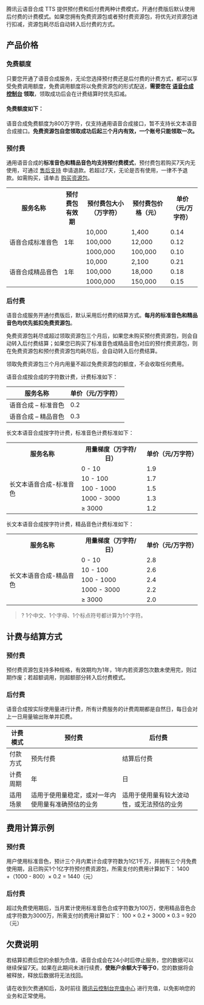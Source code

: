 腾讯云语音合成 TTS 提供预付费和后付费两种计费模式，开通付费版后默认使用后付费的计费模式。如果您拥有免费资源包或者预付费资源包，将优先对资源包进行扣减，资源包耗尽后自动转入后付费的方式。

## 产品价格
### 免费额度
只要您开通了语音合成服务，无论您选择预付费还是后付费的计费方式，都可以享受免费调用额度，免费调用额度将以免费资源包的形式配送，**需要您在 [语音合成控制台](https://console.cloud.tencent.com/tts/resourcebundle) 领取**，领取成功后会在计费结算时优先扣减。

#### 免费额度如下：
语音合成免费额度为800万字符，仅支持通用语音合成接口，暂不支持长文本语音合成接口。**免费资源包自您领取成功后起三个月内有效，一个账号只能领取一次。**

### 预付费
通用语音合成的**标准音色和精品音色均支持预付费模式**，预付费包若购买7天内无使用，可通过 [售后支持](https://cloud.tencent.com/online-service?from=connect-us) 申请退款。若超过7天，无论是否有使用，一律不予退款。如需购买，请单击 [购买资源包](https://buy.cloud.tencent.com/tts)。
<table>
<tr>
<th>服务名称</th>
<th>预付费包有效期</th>
<th>预付费包大小（万字符）</th>
<th>预付费包价格（元）</th>
<th>单价（元/万字符）</th>
</tr>
<tr>
<td rowspan="3">语音合成标准音色</td>
<td rowspan="3">1年</td>
<td>10,000</td>
<td>1,400</td>
<td>0.14</td>
</tr>
<tr>
<td>100,000</td>
<td>12,000</td>
<td>0.12</td>
</tr>
<tr>
<td>1000,000</td>
<td>100,000</td>
<td>0.10</td>
</tr>
<tr>
<td rowspan="3"><nobr>语音合成精品音色</td>
<td rowspan="3">1年</td>
<td>10,000</td>
<td>2,100</td>
<td>0.21</td>
</tr>
<tr>
<td>100,000</td>
<td>18,000</td>
<td>0.18</td>
</tr>
<tr>
<td>1000,000</td>
<td>150,000</td>
<td>0.15</td>
</tr>
</table>

### 后付费
语音合成服务开通付费版后，默认采用后付费的结算方式。**每月的标准音色和精品音色均优先抵扣免费资源包**。

免费资源包耗尽或超过领取资源包三个月后，如果您未购买预付费资源包，则会自动转入后付费结算；如果您已购买了标准音色或精品音色对应的预付费资源包，则在免费资源包和预付费资源包均耗尽后，会自动转入后付费结算。

领取免费资源包三个月内用量不超过免费资源包的额度，不会收取任何费用。

语音合成按合成的字符数计费，计费标准如下：

| 服务名称 | 单价（元/万字符） |
|---------|---------|
| 语音合成 – 标准音色 | 0.2 |
| 语音合成 – 精品音色 | 0.3 |

长文本语音合成按字符计费，标准音色计费标准如下：
<table>
<tr>
<th>服务名称</th>
<th>用量梯度（万字符/日）</th>
<th>单价（元/万字符）</th>
</tr>
<tr>
<td rowspan="5">长文本语音合成-标准音色</td>
<td>0 - 10</td>
<td>1.9</td>
</tr>
<tr>
<td> 10 - 100</td>
<td>1.7</td>
</tr>
<tr>
<td> 100 - 1000</td>
<td> 1.5</td>
</tr>
<tr>
<td> 1000 - 3000</td>
<td>1.3</td>
</tr>
<tr>
<td>≥ 3000</td>
<td> 1.2</td>
</tr>
</table>

长文本语音合成按字符计费，精品音色计费标准如下：
<table>
<tr>
<th>服务名称</th>
<th>用量梯度（万字符/日）</th>
<th>单价（元/万字符）</th>
</tr>
<tr>
<td rowspan="5">长文本语音合成-精品音色</td>
<td>0 - 10</td>
<td>2.8</td>
</tr>
<tr>
<td> 10 - 100</td>
<td>2.6</td>
</tr>
<tr>
<td> 100 - 1000</td>
<td>2.4</td>
</tr>
<tr>
<td> 1000 - 3000</td>
<td>2.2</td>
</tr>
<tr>
<td>≥ 3000</td>
<td>2.0</td>
</tr>
</table>

>? 1个中文、1个字母、1个标点符号都计算为1个字符。

## 计费与结算方式
### 预付费
预付费资源包支持多种规格，有效期均为1年，1年内若资源包次数未使用完，则过期作废；若超额调用，则超额部分转入后付费模式。

### 后付费
语音合成按实际使用量进行计费，所有计费服务的计费周期都是自然日，每日会对上一日用量输出账单并扣费。

| 计费模式 | 预付费 | 后付费 |
|---------|---------|---------|
| 付款方式 | 预先付费 | 结算后付费 |
| 计费周期 | 年 | 日 |
| 适用场景 | 适用于使用量稳定，或对一年内使用量有准确预估的业务 | 适用于使用量有较大波动性，或无法预估的业务 |

## 费用计算示例
### 预付费
用户使用标准音色，预计三个月内累计合成字符数为1亿1千万，并拥有三个月免费使用期，且已购买1个1亿字符预付费资源包，所需支付的费用计算如下：
1400 +（1000 - 800）× 0.2 = 1440（元）

### 后付费
超过免费使用期后，当月累计使用标准音色合成字符数为100万，使用精品音色合成字符数为3000万，所需支付的费用计算如下：
100 × 0.2 + 3000 × 0.3 = 920（元）

## 欠费说明
若结算扣费后您的余额为负值，语音合成会在24小时后停止服务，您的数据可以继续保留7天。如果在此期间未进行续费，**使账户余额大于等于0**，您的数据将会被释放，释放后数据将无法找回。

请在收到欠费通知后，及时前往 [腾讯云控制台充值中心](https://console.cloud.tencent.com/expense/recharge) 进行充值，以免影响您的业务和正常使用。


